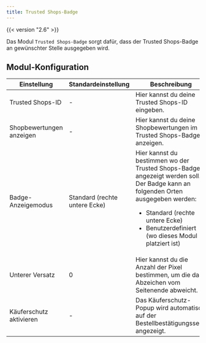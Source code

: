 ```yaml
---
title: Trusted Shops-Badge
---
```


{{< version "2.6" >}}

Das Modul `Trusted Shops-Badge` sorgt dafür, dass der Trusted Shops-Badge an gewünschter Stelle ausgegeben wird.

## Modul-Konfiguration

<table>
    <thead>
        <tr>
            <th>Einstellung</th>
            <th>Standardeinstellung</th>
            <th>Beschreibung</th>
        </tr>
    </thead>
    <tbody>
        <tr>
            <td>Trusted Shops-ID</td>
            <td>-</td>
            <td>Hier kannst du deine Trusted Shops-ID eingeben.</td>
        </tr>
        <tr>
            <td>Shopbewertungen anzeigen</td>
            <td>-</td>
            <td>Hier kannst du deine Shopbewertungen im Trusted Shops-Badge anzeigen.</td>
        </tr>
        <tr>
            <td>Badge-Anzeigemodus</td>
            <td>Standard (rechte untere Ecke)</td>
            <td>
                Hier kannst du bestimmen wo der Trusted Shops-Badge angezeigt werden soll.<br>
                Der Badge kann an folgenden Orten ausgegeben werden:
                <ul>
                    <li>Standard (rechte untere Ecke)</li>
                    <li>Benutzerdefiniert (wo dieses Modul platziert ist)</li>
                </ul>
            </td>
        </tr>
        <tr>
            <td>Unterer Versatz</td>
            <td>0</td>
            <td>Hier kannst du die Anzahl der Pixel bestimmen, um die das Abzeichen vom Seitenende abweicht.</td>
        </tr>
        <tr>
            <td>Käuferschutz aktivieren</td>
            <td>-</td>
            <td>Das Käuferschutz-Popup wird automatisch auf der Bestellbestätigungsseite angezeigt.</td>
        </tr>
    </tbody>
</table>
